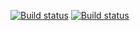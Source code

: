 [![Build status](https://ci.appveyor.com/api/projects/status/5uho9hjn3emm67y7/branch/main?svg=true)](https://ci.appveyor.com/project/AlaniyaIl/hm2-1/branch/main)
[![Build status](https://ci.appveyor.com/api/projects/status/ctiahbxs2ux302wg/branch/main?svg=true)](https://ci.appveyor.com/project/AlaniyaIl/hw2-1/branch/main)
